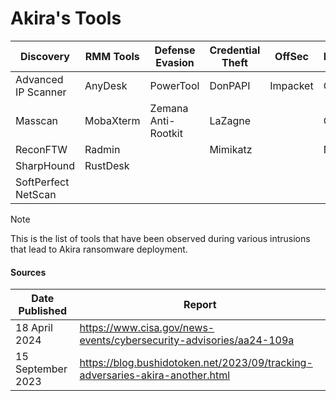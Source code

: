 # Akira's Tools

| Discovery | RMM Tools | Defense Evasion | Credential Theft | OffSec | Networking | LOLBAS | Exfiltration |
|---|---|---|---|---|---|---|---|
| Advanced IP Scanner | AnyDesk | PowerTool | DonPAPI | Impacket | Cloudflared | | FileZilla |
| Masscan | MobaXterm | Zemana Anti-Rootkit | LaZagne | | OpenSSH | | MEGA |
| ReconFTW | Radmin | | Mimikatz | | Ngrok | | RClone |
| SharpHound | RustDesk | | | | | | Temp[.]sh |
| SoftPerfect NetScan | | | | | | | WinSCP |

> [!NOTE]
> This is the list of tools that have been observed during various intrusions that lead to Akira ransomware deployment.

#### Sources

| Date Published | Report |
|---|---|
| 18 April 2024 | https://www.cisa.gov/news-events/cybersecurity-advisories/aa24-109a |
| 15 September 2023 | https://blog.bushidotoken.net/2023/09/tracking-adversaries-akira-another.html |
